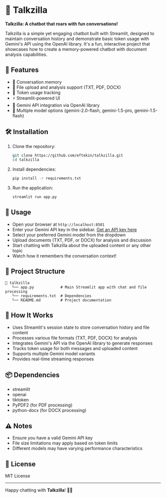 # 🦖 Talkzilla

**Talkzilla: A chatbot that roars with fun conversations!**

Talkzilla is a simple yet engaging chatbot built with Streamlit, designed to maintain conversation history and demonstrate basic token usage with Gemini's API using the OpenAI library. It's a fun, interactive project that showcases how to create a memory-powered chatbot with document analysis capabilities.

## 🚀 Features

- 🧠 Conversation memory
- 📄 File upload and analysis support (TXT, PDF, DOCX)
- 🔑 Token usage tracking
- ⚡ Streamlit-powered UI
- 🤖 Gemini API integration via OpenAI library
- 🔄 Multiple model options (gemini-2.0-flash, gemini-1.5-pro, gemini-1.5-flash)

## 🛠️ Installation

1. Clone the repository:

   ```bash
   git clone https://github.com/eftekin/talkzilla.git
   cd talkzilla
   ```

2. Install dependencies:

   ```bash
   pip install -r requirements.txt
   ```

3. Run the application:
   ```bash
   streamlit run app.py
   ```

## 🧪 Usage

- Open your browser at `http://localhost:8501`
- Enter your Gemini API key in the sidebar. [Get an API key here](https://aistudio.google.com/app/apikey)
- Select your preferred Gemini model from the dropdown
- Upload documents (TXT, PDF, or DOCX) for analysis and discussion
- Start chatting with Talkzilla about the uploaded content or any other topic
- Watch how it remembers the conversation context!

## 🧩 Project Structure

```
📂 talkzilla
   └── app.py            # Main Streamlit app with chat and file processing
   └── requirements.txt  # Dependencies
   └── README.md         # Project documentation
```

## 🤖 How It Works

- Uses Streamlit's session state to store conversation history and file content
- Processes various file formats (TXT, PDF, DOCX) for analysis
- Integrates Gemini's API via the OpenAI library to generate responses
- Tracks token usage for both messages and uploaded content
- Supports multiple Gemini model variants
- Provides real-time streaming responses

## 📦 Dependencies

- streamlit
- openai
- tiktoken
- PyPDF2 (for PDF processing)
- python-docx (for DOCX processing)

## ⚠️ Notes

- Ensure you have a valid Gemini API key
- File size limitations may apply based on token limits
- Different models may have varying performance characteristics

## 🐜 License

MIT License

---

Happy chatting with **Talkzilla**! 🦖💬
